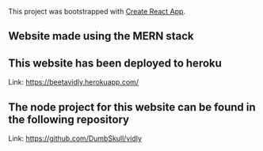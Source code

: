 This project was bootstrapped with [Create React App](https://github.com/facebook/create-react-app).

## Website made using the MERN stack

## This website has been deployed to heroku
Link: https://beetavidly.herokuapp.com/

## The node project for this website can be found in the following repository
Link: https://github.com/DumbSkull/vidly


